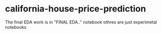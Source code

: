 # california-house-price-prediction

The final EDA work is in "FINAL EDA.." notebook othres are just experimetal notebooks
